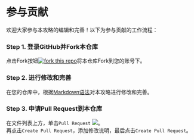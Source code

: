# 参与贡献

欢迎大家参与本攻略的编辑和完善！以下为参与贡献的工作流程：

### Step 1. 登录GitHub并Fork本仓库

点击Fork按钮[![fork this repo](http://githubbadges.com/fork.svg?user=cxa9264&repo=SPEIT-DD-Guide)](http://github.com/cxa9264/SPEIT-DD-Guide/fork)将本仓库Fork到您的账号下。

### Step 2. 进行修改和完善

在您的仓库中，根据[Markdown语法](https://www.markdown.xyz/basic-syntax/)对本攻略进行修改和完善。

### Step 3. 申请Pull Request到本仓库

在文件列表上方，单击`Pull Request` ![](https://docs.github.com/assets/images/help/pull_requests/pull-request-start-review-button.png)。  
再点击`Create Pull Request`，添加修改说明，最后点击`Create Pull Request`。
